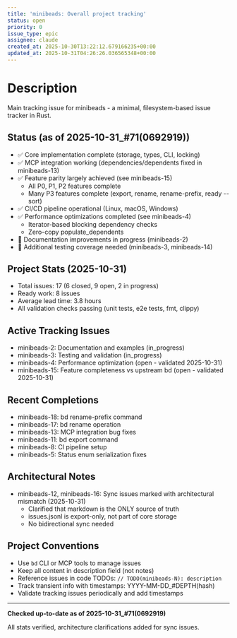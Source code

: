 ```yaml
---
title: 'minibeads: Overall project tracking'
status: open
priority: 0
issue_type: epic
assignee: claude
created_at: 2025-10-30T13:22:12.679166235+00:00
updated_at: 2025-10-31T04:26:26.036565348+00:00
---
```


# Description

Main tracking issue for minibeads - a minimal, filesystem-based issue tracker in Rust.

## Status (as of 2025-10-31_#71(0692919))
- ✅ Core implementation complete (storage, types, CLI, locking)
- ✅ MCP integration working (dependencies/dependents fixed in minibeads-13)
- ✅ Feature parity largely achieved (see minibeads-15)
  - All P0, P1, P2 features complete
  - Many P3 features complete (export, rename, rename-prefix, ready --sort)
- ✅ CI/CD pipeline operational (Linux, macOS, Windows)
- ✅ Performance optimizations completed (see minibeads-4)
  - Iterator-based blocking dependency checks
  - Zero-copy populate_dependents
- 🔲 Documentation improvements in progress (minibeads-2)
- 🔲 Additional testing coverage needed (minibeads-3, minibeads-14)

## Project Stats (2025-10-31)
- Total issues: 17 (6 closed, 9 open, 2 in progress)
- Ready work: 8 issues
- Average lead time: 3.8 hours
- All validation checks passing (unit tests, e2e tests, fmt, clippy)

## Active Tracking Issues
- minibeads-2: Documentation and examples (in_progress)
- minibeads-3: Testing and validation (in_progress)
- minibeads-4: Performance optimization (open - validated 2025-10-31)
- minibeads-15: Feature completeness vs upstream bd (open - validated 2025-10-31)

## Recent Completions
- minibeads-18: bd rename-prefix command
- minibeads-17: bd rename operation
- minibeads-13: MCP integration bug fixes
- minibeads-11: bd export command
- minibeads-8: CI pipeline setup
- minibeads-5: Status enum serialization fixes

## Architectural Notes
- minibeads-12, minibeads-16: Sync issues marked with architectural mismatch (2025-10-31)
  - Clarified that markdown is the ONLY source of truth
  - issues.jsonl is export-only, not part of core storage
  - No bidirectional sync needed

## Project Conventions
- Use `bd` CLI or MCP tools to manage issues
- Keep all content in description field (not notes)
- Reference issues in code TODOs: `// TODO(minibeads-N): description`
- Track transient info with timestamps: YYYY-MM-DD_#DEPTH(hash)
- Validate tracking issues periodically and add timestamps

---

**Checked up-to-date as of 2025-10-31_#71(0692919)**

All stats verified, architecture clarifications added for sync issues.
